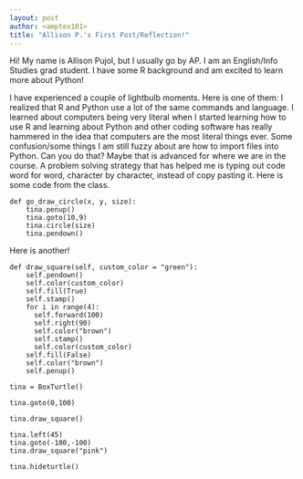 ```yaml
---
layout: post
author: <amptex101>
title: "Allison P.'s First Post/Reflection!"
---
```


Hi! My name is Allison Pujol, but I usually go by AP. I am an English/Info Studies grad student. 
  I have some R background and am excited to learn more about Python! 

I have experienced a couple of lightbulb moments. Here is one of them: I realized that R and Python use a lot of the same commands and language. I learned about computers being very literal when I started learning how to use R and learning about Python and other coding software has really hammered in the idea that computers are the most literal things ever. 
Some confusion/some things I am still fuzzy about are how to import files into Python. Can you do that? Maybe that is advanced for where we are in the course. 
A problem solving strategy that has helped me is typing out code word for word, character by character, instead of copy pasting it. Here is some code from the class. 

```
def go_draw_circle(x, y, size):
    tina.penup()
    tina.goto(10,9)
    tina.circle(size)
    tina.pendown()
```
Here is another! 
```
def draw_square(self, custom_color = "green"):
    self.pendown()
    self.color(custom_color)
    self.fill(True)
    self.stamp()
    for i in range(4):
      self.forward(100)
      self.right(90)
      self.color("brown")
      self.stamp()
      self.color(custom_color)
    self.fill(False)
    self.color("brown")
    self.penup()
  
tina = BoxTurtle()

tina.goto(0,100)

tina.draw_square()

tina.left(45)
tina.goto(-100,-100)
tina.draw_square("pink")

tina.hideturtle()
```
